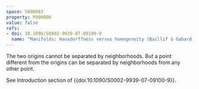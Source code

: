 ```yaml
---
space: S000083
property: P000086
value: false
refs:
- doi: 10.1090/S0002-9939-07-09100-9
  name: "Manifolds: Hausdorffness versus homogeneity (Baillif & Gabard)"
---
```


The two origins cannot be separated by neighborhoods.  But a point different from the origins can be separated by neighborhoods from any other point.

See Introduction section of {{doi:10.1090/S0002-9939-07-09100-9}}.
